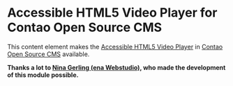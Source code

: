 # Accessible HTML5 Video Player for Contao Open Source CMS

This content element makes the [Accessible HTML5 Video Player](https://github.com/paypal/accessible-html5-video-player) in [Contao Open Source CMS](https://contao.org) available.

__Thanks a lot to [Nina Gerling (ena Webstudio)](http://www.ena-webstudio.com), who made the development of this module possible.__